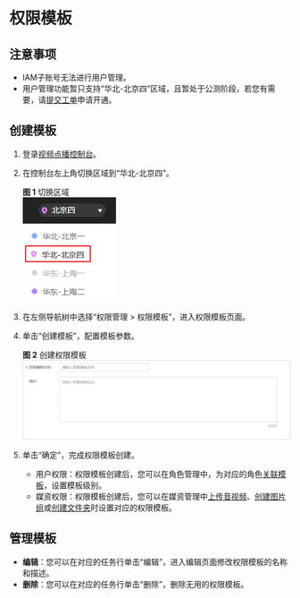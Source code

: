 # 权限模板<a name="vod_01_0063"></a>

## 注意事项<a name="section1442720134011"></a>

-   IAM子账号无法进行用户管理。
-   用户管理功能暂只支持“华北-北京四”区域，且暂处于公测阶段，若您有需要，请[提交工单](https://console.huaweicloud.com/ticket/?#/ticketindex/business?productTypeId=ffb4ebf5fb094bc6aef0129c276ce42e)申请开通。

## 创建模板<a name="section17305922184214"></a>

1.  登录[视频点播控制台](https://console.huaweicloud.com/vod)。
2.  在控制台左上角切换区域到“华北-北京四”。

    **图 1**  切换区域<a name="vod_01_0067_fig11221657144714"></a>  
    ![](figures/切换区域.png "切换区域")

3.  在左侧导航树中选择“权限管理 \> 权限模板”，进入权限模板页面。
4.  单击“创建模板”，配置模板参数。

    **图 2**  创建权限模板<a name="fig923752393916"></a>  
    ![](figures/创建权限模板.png "创建权限模板")

5.  单击“确定”，完成权限模板创建。
    -   用户权限：权限模板创建后，您可以在角色管理中，为对应的角色[关联模板](角色管理.md#section10837142723219)，设置模板级别。
    -   媒资权限：权限模板创建后，您可以在媒资管理中[上传音视频](媒资管理.md#section20499155015207)、[创建图片组](媒资管理.md#section182434141202)或[创建文件夹](媒资管理.md#section1575554019337)时设置对应的权限模板。


## 管理模板<a name="section1270145519425"></a>

-   **编辑**：您可以在对应的任务行单击“编辑”，进入编辑页面修改权限模板的名称和描述。
-   **删除**：您可以在对应的任务行单击“删除”，删除无用的权限模板。

